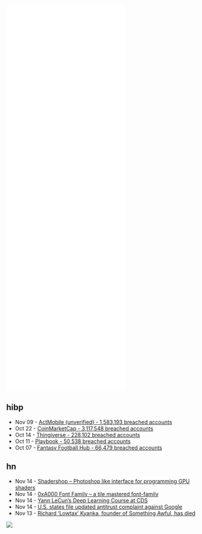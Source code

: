 ![Metrics](https://raw.githubusercontent.com/phixion/phixion/master/metrics.svg)

## hibp

<!--
for https://github.com/phixion/phixion/blob/main/.github/workflows/feeds.yml
-->
<!--START_SECTION:haveibeenpwnd-->
- Nov 09 - [ActMobile (unverified) - 1,583,193 breached accounts](https://haveibeenpwned.com/PwnedWebsites#ActMobile)
- Oct 22 - [CoinMarketCap - 3,117,548 breached accounts](https://haveibeenpwned.com/PwnedWebsites#CoinMarketCap)
- Oct 14 - [Thingiverse - 228,102 breached accounts](https://haveibeenpwned.com/PwnedWebsites#Thingiverse)
- Oct 11 - [Playbook - 50,538 breached accounts](https://haveibeenpwned.com/PwnedWebsites#Playbook)
- Oct 07 - [Fantasy Football Hub - 66,479 breached accounts](https://haveibeenpwned.com/PwnedWebsites#FantasyFootballHub)
<!--END_SECTION:haveibeenpwnd-->

## hn

<!--
for https://github.com/phixion/phixion/blob/main/.github/workflows/feeds.yml
-->
<!--START_SECTION:hn-->
- Nov 14 - [Shadershop – Photoshop like interface for programming GPU shaders](https://github.com/cdglabs/Shadershop)
- Nov 14 - [0xA000 Font Family – a tile mastered font-family](https://pippin.gimp.org/0xA000/)
- Nov 14 - [Yann LeCun’s Deep Learning Course at CDS](https://cds.nyu.edu/deep-learning/)
- Nov 14 - [U.S. states file updated antitrust complaint against Google](https://www.reuters.com/world/us/us-states-file-updated-antitrust-complaint-against-alphabets-google-2021-11-13/)
- Nov 13 - [Richard ‘Lowtax’ Kyanka, founder of Something Awful, has died](https://www.vice.com/en/article/v7dmqb/richard-lowtax-kyanka-founder-of-something-awful-is-dead-at-45)
<!--END_SECTION:hn-->

<!--
for https://yhype.me
-->
![](https://hit.yhype.me/github/profile?user_id=13013670)
